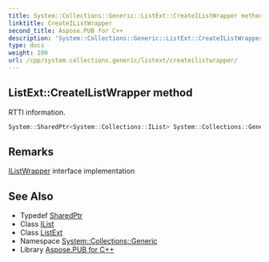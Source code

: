 ```yaml
---
title: System::Collections::Generic::ListExt::CreateIListWrapper method
linktitle: CreateIListWrapper
second_title: Aspose.PUB for C++
description: 'System::Collections::Generic::ListExt::CreateIListWrapper method. RTTI information in C++.'
type: docs
weight: 100
url: /cpp/system.collections.generic/listext/createilistwrapper/
---
```

## ListExt::CreateIListWrapper method


RTTI information.

```cpp
System::SharedPtr<System::Collections::IList> System::Collections::Generic::ListExt<T>::CreateIListWrapper() override
```

## Remarks


[IListWrapper](../../../system.collections/ilistwrapper/) interface implementation 
## See Also

* Typedef [SharedPtr](../../../system/sharedptr/)
* Class [IList](../../../system.collections/ilist/)
* Class [ListExt](../)
* Namespace [System::Collections::Generic](../../)
* Library [Aspose.PUB for C++](../../../)
